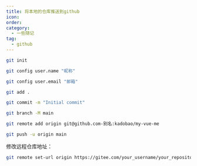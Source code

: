 ```yaml
---
title: 将本地的仓库推送到github
icon: 
order: 
category:
  - 一些随记
tag:
  - github
---
```




```bash
git init
```

```bash
git config user.name "昵称"
```

```bash
git config user.email "邮箱"
```

```bash
git add .
```

```bash
git commit -m "Initial commit"
```

```bash
git branch -M main
```

```bash
git remote add origin git@github.com-别名:kadobao/my-vue-me
```

```bash
git push -u origin main
```



修改远程仓库地址：
```bash
git remote set-url origin https://gitee.com/your_username/your_repository.git
```
